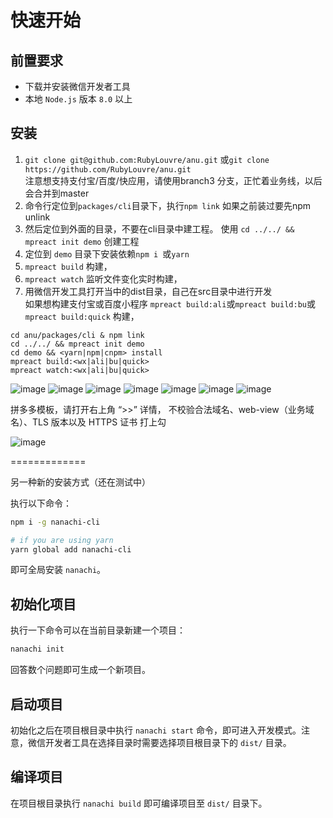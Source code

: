 # 快速开始

## 前置要求

* 下载并安装微信开发者工具
* 本地 `Node.js` 版本 `8.0` 以上

## 安装

1. `git clone git@github.com:RubyLouvre/anu.git` 或`git clone https://github.com/RubyLouvre/anu.git`<br /> 注意想支持支付宝/百度/快应用，请使用branch3 分支，正忙着业务线，以后会合并到master
2. 命令行定位到`packages/cli`目录下，执行`npm link` 如果之前装过要先npm unlink<br />
3. 然后定位到外面的目录，不要在cli目录中建工程。 使用 `cd ../../ && mpreact init demo` 创建工程<br />
4. 定位到 `demo` 目录下安装依赖`npm i `或`yarn`
5.  `mpreact build` 构建，<br />
6.  `mpreact watch` 监听文件变化实时构建，<br />
7. 用微信开发工具打开当中的dist目录，自己在src目录中进行开发<br />
如果想构建支付宝或百度小程序  `mpreact build:ali`或`mpreact build:bu`或`mpreact build:quick` 构建，<br />

```shell
cd anu/packages/cli & npm link
cd ../../ && mpreact init demo
cd demo && <yarn|npm|cnpm> install
mpreact build:<wx|ali|bu|quick>
mpreact watch:<wx|ali|bu|quick>
```

![image](./select_tmpl.png)
![image](./build_wx.png)
![image](./watch_wx.png)
![image](./build_bu.png)
![image](./watch_bu.png)
![image](./build_ali.png)
![image](./watch_ali.png)

拼多多模板，请打开右上角 “>>” 详情，  不校验合法域名、web-view（业务域名）、TLS 版本以及 HTTPS 证书 打上勾


![image](https://user-images.githubusercontent.com/190846/45038189-53f44a80-b093-11e8-9ecb-a4080f21b262.png)



=============

另一种新的安装方式（还在测试中）

执行以下命令：

```bash
npm i -g nanachi-cli

# if you are using yarn
yarn global add nanachi-cli
```

即可全局安装 `nanachi`。

## 初始化项目

执行一下命令可以在当前目录新建一个项目：

```bash
nanachi init
```

回答数个问题即可生成一个新项目。

## 启动项目

初始化之后在项目根目录中执行 `nanachi start` 命令，即可进入开发模式。注意，微信开发者工具在选择目录时需要选择项目根目录下的 `dist/` 目录。

## 编译项目

在项目根目录执行 `nanachi build` 即可编译项目至 `dist/` 目录下。


